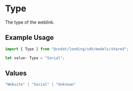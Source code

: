 # Type

The type of the weblink.

## Example Usage

```typescript
import { Type } from "@codat/lending/sdk/models/shared";

let value: Type = "Social";
```

## Values

```typescript
"Website" | "Social" | "Unknown"
```